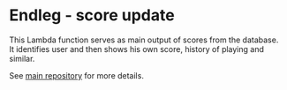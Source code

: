 Endleg - score update
=====================

This Lambda function serves as main output of scores from the database.  
It identifies user and then shows his own score, history of playing and similar.  

See [main repository](https://github.com/do-team/endleg) for more details.